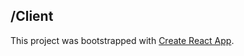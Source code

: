 ## /Client

This project was bootstrapped with [Create React App](https://github.com/facebookincubator/create-react-app).
